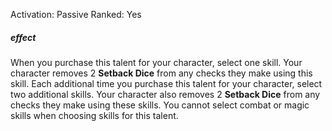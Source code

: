 Activation: Passive
Ranked: Yes
##### effect
When you purchase this talent for your character, select one skill. Your character removes 2 **Setback Dice** from any checks they make using this skill. Each additional time you purchase this talent for your character, select two additional skills. Your character also removes 2 **Setback Dice** from any checks they make using these skills. You cannot select combat or magic skills when choosing skills for this talent.